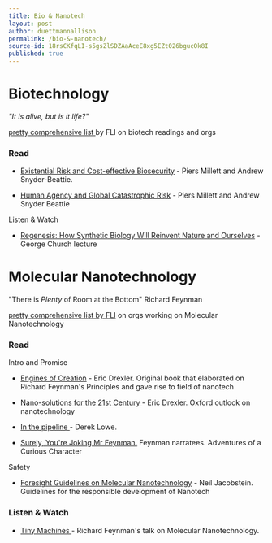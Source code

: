 ```yaml
---
title: Bio & Nanotech
layout: post
author: duettmannallison
permalink: /bio-&-nanotech/
source-id: 18rsCKfqLI-s5gsZlSDZAaAceE8xg5EZt026bgucOk8I
published: true
---
```

# Biotechnology

*"It is alive, but is it life?"*

[pretty comprehensive list ](https://futureoflife.org/background/risk-of-biotechnology/)by FLI on biotech readings and orgs

### Read

* [Existential Risk and Cost-effective Biosecurity](http://online.liebertpub.com/doi/pdfplus/10.1089/hs.2017.0028) - Piers Millett and Andrew Snyder-Beattie.

* [Human Agency and Global Catastrophic Risk](http://online.liebertpub.com/doi/pdfplus/10.1089/hs.2017.0044) - Piers Millett and Andrew Snyder Beattie

Listen & Watch

* [Regenesis: How Synthetic Biology Will Reinvent Nature and Ourselves](https://www.youtube.com/watch?v=F3HboZ2HArw) - George Church lecture

# Molecular Nanotechnology

"There is *Plenty* of Room at the Bottom" Richard Feynman

[pretty comprehensive list by FLI](https://futureoflife.org/145-2/) on orgs working on Molecular Nanotechnology

### Read

Intro and Promise

* [Engines of Creation](http://xaonon.dyndns.org/misc/engines_of_creation.pdf) - Eric Drexler. Original book that elaborated on Richard Feynman's Principles and gave rise to field of nanotech

* [Nano-solutions for the 21st Century ](http://www.oxfordmartin.ox.ac.uk/publications/view/1349)- Eric Drexler. Oxford outlook on nanotechnology

* [In the pipeline ](http://blogs.sciencemag.org/pipeline/archives/2017/09/25/building-our-own-molecular-machines)- Derek Lowe. 

* [Surely, You're Joking Mr Feynman.](https://www.amazon.com/Surely-Feynman-Adventures-Curious-Character/dp/0393316041) Feynman narratees. Adventures of a Curious Character

Safety

* [Foresight Guidelines on Molecular Nanotechnology](https://www.foresight.org/guidelines/current.html) - Neil Jacobstein. Guidelines for the responsible development of Nanotech

### Listen & Watch

* [Tiny Machines ](https://www.youtube.com/watch?v=4eRCygdW--c)- Richard Feynman's talk on Molecular Nanotechnology.

